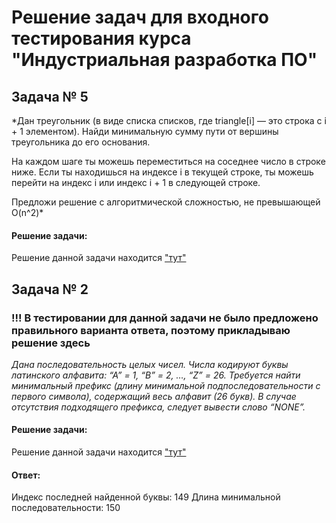 #  Решение задач для входного тестирования курса "Индустриальная разработка ПО"

 ## Задача № 5
*Дан треугольник (в виде списка списков, где triangle[i] — это строка с i + 1 элементом). Найди минимальную сумму пути от вершины треугольника до его основания.

На каждом шаге ты можешь переместиться на соседнее число в строке ниже. Если ты находишься на индексе i в текущей строке, ты можешь перейти на индекс i или индекс i + 1 в следующей строке.

Предложи решение с алгоритмической сложностью, не превышающей O(n^2)*

#### Решение задачи:
Решение данной задачи находится ["тут"](https://github.com/BerezkaVika/entrance_testing/blob/main/untitled4/Program5.java)


 ## Задача № 2
 ### !!! В тестировании для данной задачи не было предложено правильного варианта ответа, поэтому прикладываю решение здесь
 *Дана последовательность целых чисел. Числа кодируют буквы латинского алфавита: “А” = 1, “B” = 2, …, “Z” = 26. Требуется найти минимальный префикс (длину минимальной подпоследовательности с первого символа), содержащий весь алфавит (26 букв). В случае отсутствия подходящего префикса, следует вывести слово “NONE”.*

 #### Решение задачи:
Решение данной задачи находится ["тут"](https://github.com/BerezkaVika/entrance_testing/blob/main/untitled4/Program2.java)

 #### Ответ:
Индекс последней найденной буквы: 149
Длина минимальной последовательности: 150
